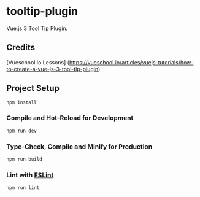 # tooltip-plugin

Vue.js 3 Tool Tip Plugin.

## Credits

[Vueschool.io Lessons] (https://vueschool.io/articles/vuejs-tutorials/how-to-create-a-vue-js-3-tool-tip-plugin).

## Project Setup

```sh
npm install
```

### Compile and Hot-Reload for Development

```sh
npm run dev
```

### Type-Check, Compile and Minify for Production

```sh
npm run build
```

### Lint with [ESLint](https://eslint.org/)

```sh
npm run lint
```
